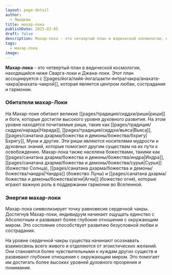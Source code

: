 ```yaml
---
layout: page-detail
author:
  - Яшодеви
title: махар-лока
publishDate: 2025-02-05
draft: false
description: Махар-лока - это четвертый план в ведической космологии, находящийся ниже Сварга-локи и Джана-локи. Этот план ассоциируется с анахата-чакрой, которая является центром любви, сострадания и гармонии.
tags:
  - махар-лока
image:
---
```

**Махар-лока** - это четвертый план в ведической космологии, находящийся ниже Сварга-локи и Джана-локи. Этот план ассоциируется с [[pages/йога/лайя-йога/шакти-янтра/чакра/анахата-чакра|анахата-чакрой]], которая является центром любви, сострадания и гармонии.
### Обитатели махар-Локи
На Махар-локе обитают великие [[pages/традиция/сиддхи/риши|риши]] и боги, которые достигли высокого уровня духовного развития.
На этом уровне находятся почитаемые риши, такие как [[pages/традиция/сиддхи/нарада|Нарада]], [[pages/традиция/сиддхи/вьяса|Вьяса]], [[pages/санатана дхарма/божества и демоны/божества/бхригу|Бхригу]], Муни и другие. Эти риши являются носителями мудрости и духовных знаний, которые помогают другим существам на их пути к освобождению. Махар-лока также населена божествами, такими как [[pages/санатана дхарма/божества и демоны/божества/индра|Индра]], [[pages/санатана дхарма/божества и демоны/божества/сурья|Сурья]] (божество Солнца), [[pages/санатана дхарма/божества и демоны/божества/чандра|Чандра]] (божество Луны) и [[pages/санатана дхарма/божества и демоны/божества/агни|Агни]] (божество огня), которые играют важную роль в поддержании гармонии во Вселенной.

### Энергия махар-локи
Махар-лока символизирует точку равновесия сердечной чакры. Достигнув Махар-локи, индивидуум начинает ощущать единство с Абсолютным и развивает более глубокие отношения с окружающим миром. Это состояние способствует развитию безусловной любви и сострадания.

На уровне сердечной чакры существа начинают осознавать взаимосвязь всего живого и отделяются от эгоистических желаний. Они становятся более чувствительными к нуждам других существ и развивают глубокие отношения с окружающим миром. Это помогает им достигать более высоких уровней духовного прозрения и понимания.